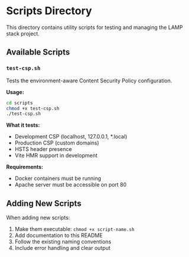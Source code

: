 # Scripts Directory

This directory contains utility scripts for testing and managing the LAMP stack project.

## Available Scripts

### `test-csp.sh`

Tests the environment-aware Content Security Policy configuration.

**Usage:**

```bash
cd scripts
chmod +x test-csp.sh
./test-csp.sh
```

**What it tests:**

- Development CSP (localhost, 127.0.0.1, \*.local)
- Production CSP (custom domains)
- HSTS header presence
- Vite HMR support in development

**Requirements:**

- Docker containers must be running
- Apache server must be accessible on port 80

## Adding New Scripts

When adding new scripts:

1. Make them executable: `chmod +x script-name.sh`
2. Add documentation to this README
3. Follow the existing naming conventions
4. Include error handling and clear output
